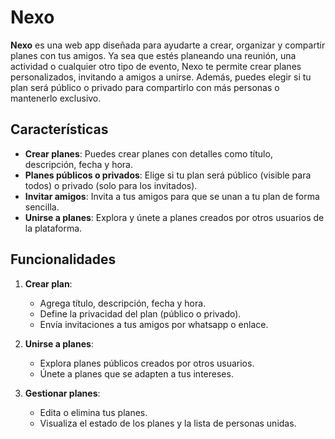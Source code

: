 # Nexo 

**Nexo** es una web app diseñada para ayudarte a crear, organizar y compartir planes con tus amigos. Ya sea que estés planeando una reunión, una actividad o cualquier otro tipo de evento, Nexo te permite crear planes personalizados, invitando a amigos a unirse. Además, puedes elegir si tu plan será público o privado para compartirlo con más personas o mantenerlo exclusivo.

## Características

- **Crear planes**: Puedes crear planes con detalles como título, descripción, fecha y hora.
- **Planes públicos o privados**: Elige si tu plan será público (visible para todos) o privado (solo para los invitados).
- **Invitar amigos**: Invita a tus amigos para que se unan a tu plan de forma sencilla.
- **Unirse a planes**: Explora y únete a planes creados por otros usuarios de la plataforma.

## Funcionalidades

1. **Crear plan**:
   - Agrega título, descripción, fecha y hora.
   - Define la privacidad del plan (público o privado).
   - Envía invitaciones a tus amigos por whatsapp o enlace.

2. **Unirse a planes**:
   - Explora planes públicos creados por otros usuarios.
   - Únete a planes que se adapten a tus intereses.

3. **Gestionar planes**:
   - Edita o elimina tus planes.
   - Visualiza el estado de los planes y la lista de personas unidas.


